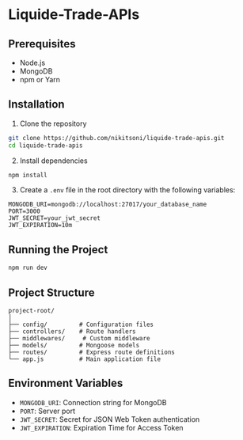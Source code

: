 # Liquide-Trade-APIs

## Prerequisites
- Node.js
- MongoDB
- npm or Yarn

## Installation

1. Clone the repository
```bash
git clone https://github.com/nikitsoni/liquide-trade-apis.git
cd liquide-trade-apis
```

2. Install dependencies
```bash
npm install
```

3. Create a `.env` file in the root directory with the following variables:
```
MONGODB_URI=mongodb://localhost:27017/your_database_name
PORT=3000
JWT_SECRET=your_jwt_secret
JWT_EXPIRATION=10m
```

## Running the Project

```bash
npm run dev
```

## Project Structure
```
project-root/
│
├── config/         # Configuration files
├── controllers/    # Route handlers
├── middlewares/     # Custom middleware
├── models/         # Mongoose models
├── routes/         # Express route definitions
└── app.js          # Main application file
```

## Environment Variables
- `MONGODB_URI`: Connection string for MongoDB
- `PORT`: Server port
- `JWT_SECRET`: Secret for JSON Web Token authentication
- `JWT_EXPIRATION`: Expiration Time for Access Token
